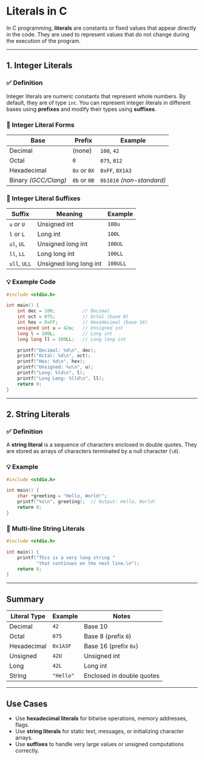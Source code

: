 # Literals in C

In C programming, **literals** are constants or fixed values that appear directly in the code. They are used to represent values that do not change during the execution of the program.

---

## 1. Integer Literals

### ✅ Definition
Integer literals are numeric constants that represent whole numbers. By default, they are of type `int`. You can represent integer literals in different bases using **prefixes** and modify their types using **suffixes**.

### 🔹 Integer Literal Forms
| Base       | Prefix   | Example     |
|------------|----------|-------------|
| Decimal    | (none)   | `100`, `42` |
| Octal      | `0`      | `075`, `012`|
| Hexadecimal| `0x` or `0X` | `0xFF`, `0X1A3` |
| Binary *(GCC/Clang)* | `0b` or `0B` | `0b1010` *(non-standard)* |

### 🔹 Integer Literal Suffixes
| Suffix     | Meaning                        | Example     |
|------------|--------------------------------|-------------|
| `u` or `U` | Unsigned int                   | `100u`      |
| `l` or `L` | Long int                       | `100L`      |
| `ul`, `UL` | Unsigned long int              | `100UL`     |
| `ll`, `LL` | Long long int                  | `100LL`     |
| `ull`, `ULL` | Unsigned long long int       | `100ULL`    |

### 💡 Example Code

```c
#include <stdio.h>

int main() {
    int dec = 100;          // Decimal
    int oct = 075;          // Octal (base 8)
    int hex = 0xFF;         // Hexadecimal (base 16)
    unsigned int u = 42u;   // Unsigned int
    long l = 100L;          // Long int
    long long ll = 100LL;   // Long long int

    printf("Decimal: %d\n", dec);
    printf("Octal: %d\n", oct);
    printf("Hex: %d\n", hex);
    printf("Unsigned: %u\n", u);
    printf("Long: %ld\n", l);
    printf("Long Long: %lld\n", ll);
    return 0;
}
```

---

## 2. String Literals

### ✅ Definition
A **string literal** is a sequence of characters enclosed in double quotes. They are stored as arrays of characters terminated by a null character (`\0`).

### 💡 Example

```c
#include <stdio.h>

int main() {
    char *greeting = "Hello, World!";
    printf("%s\n", greeting);  // Output: Hello, World!
    return 0;
}
```

### 🔹 Multi-line String Literals

```c
#include <stdio.h>

int main() {
    printf("This is a very long string "
           "that continues on the next line.\n");
    return 0;
}
```

---

## Summary

| Literal Type   | Example        | Notes |
|----------------|----------------|-------|
| Decimal        | `42`           | Base 10 |
| Octal          | `075`          | Base 8 (prefix `0`) |
| Hexadecimal    | `0x1A3F`       | Base 16 (prefix `0x`) |
| Unsigned       | `42U`          | Unsigned int |
| Long           | `42L`          | Long int |
| String         | `"Hello"`      | Enclosed in double quotes |

---

## Use Cases

- Use **hexadecimal literals** for bitwise operations, memory addresses, flags.
- Use **string literals** for static text, messages, or initializing character arrays.
- Use **suffixes** to handle very large values or unsigned computations correctly.

